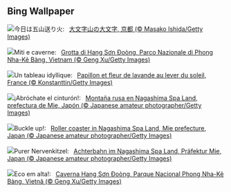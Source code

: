 ## Bing Wallpaper
![](https://www.bing.com/th?id=OHR.Gozan2024_JA-JP4841375373_UHD.jpg&w=1000)今日は五山送り火:&nbsp;&ensp;[大文字山の大文字, 京都 (© Masako Ishida/Getty Images)](https://www.bing.com/th?id=OHR.Gozan2024_JA-JP4841375373_UHD.jpg)
<br><br/>
![](https://www.bing.com/th?id=OHR.HangCave_IT-IT4945788331_UHD.jpg&w=1000)Miti e caverne:&nbsp;&ensp;[Grotta di Hang Sơn Đoòng, Parco Nazionale di Phong Nha-Kẻ Bàng, Vietnam (© Geng Xu/Getty Images)](https://www.bing.com/th?id=OHR.HangCave_IT-IT4945788331_UHD.jpg)
<br><br/>
![](https://www.bing.com/th?id=OHR.ButterflyFlower_FR-FR4834672236_UHD.jpg&w=1000)Un tableau idyllique:&nbsp;&ensp;[Papillon et fleur de lavande au lever du soleil, France (© Konstanttin/Getty Images)](https://www.bing.com/th?id=OHR.ButterflyFlower_FR-FR4834672236_UHD.jpg)
<br><br/>
![](https://www.bing.com/th?id=OHR.JapanRollerCoaster_ES-ES7314617149_UHD.jpg&w=1000)¡Abróchate el cinturón!:&nbsp;&ensp;[Montaña rusa en Nagashima Spa Land, prefectura de Mie, Japón (© Japanese amateur photographer/Getty Images)](https://www.bing.com/th?id=OHR.JapanRollerCoaster_ES-ES7314617149_UHD.jpg)
<br><br/>
![](https://www.bing.com/th?id=OHR.JapanRollerCoaster_EN-GB6456877241_UHD.jpg&w=1000)Buckle up!:&nbsp;&ensp;[Roller coaster in Nagashima Spa Land, Mie prefecture, Japan (© Japanese amateur photographer/Getty Images)](https://www.bing.com/th?id=OHR.JapanRollerCoaster_EN-GB6456877241_UHD.jpg)
<br><br/>
![](https://www.bing.com/th?id=OHR.JapanRollerCoaster_DE-DE2240435851_UHD.jpg&w=1000)Purer Nervenkitzel:&nbsp;&ensp;[Achterbahn im Nagashima Spa Land, Präfektur Mie, Japan (© Japanese amateur photographer/Getty Images)](https://www.bing.com/th?id=OHR.JapanRollerCoaster_DE-DE2240435851_UHD.jpg)
<br><br/>
![](https://www.bing.com/th?id=OHR.HangCave_PT-BR4594901649_UHD.jpg&w=1000)Eco em alta!:&nbsp;&ensp;[Caverna Hang Sơn Đoòng, Parque Nacional Phong Nha-Kẻ Bàng, Vietnã (© Geng Xu/Getty Images)](https://www.bing.com/th?id=OHR.HangCave_PT-BR4594901649_UHD.jpg)
<br><br/>
